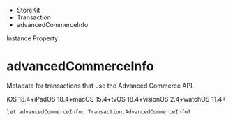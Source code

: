 

- StoreKit
- Transaction
-  advancedCommerceInfo 

Instance Property

# advancedCommerceInfo

Metadata for transactions that use the Advanced Commerce API.

iOS 18.4+iPadOS 18.4+macOS 15.4+tvOS 18.4+visionOS 2.4+watchOS 11.4+

``` source
let advancedCommerceInfo: Transaction.AdvancedCommerceInfo?
```

